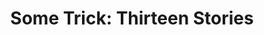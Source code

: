 ---
"\uFEFFauthor_sort": Dewitt, Helen
authors: Helen Dewitt
comments: ''
cover: "/Users/Raman/Calibre Library/Helen Dewitt/Some Trick_ Thirteen Stories (75)/cover.jpg"
formats: mobi
id: '75'
identifiers: ''
isbn: ''
languages: ''
library_name: Calibre Library
pubdate: '0101-01-01T09:00:00+09:00'
publisher: ''
rating: ''
series: ''
series_index: '1.0'
size: '1502727'
tags: ''
timestamp: '0101-01-01T09:00:00+09:00'
title: 'Some Trick: Thirteen Stories'
title_sort: 'Some Trick: Thirteen Stories'
uuid: e2ac1db4-aae8-4910-bc19-bd665583c936
"#format": MOBI
layout: book
link: false
---